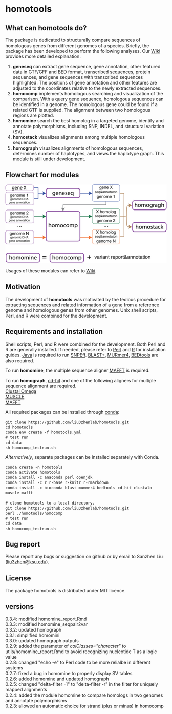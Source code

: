 # homotools

## What can homotools do?

The package is dedicated to structurally compare sequences of homologous genes from different genomes of a species. Briefly, the package has been developed to perform the following analyses. Our [Wiki](https://github.com/liu3zhenlab/homotools/wiki) provides more detailed explanation.

1. **geneseq** can extract gene sequence, gene annotation, other featured data in GTF/GFF and BED format, transcribed sequences, protein sequences, and gene sequences with transcribed sequences highlighted. The positions of gene annotation and other features are adjusted to the coordinates relative to the newly extracted sequences.
2. **homocomp** implements homologous searching and visualization of the comparison. With a query gene sequence, homologous sequences can be identified in a genome. The homologous gene could be found if a related GTF is supplied. The alignment between two homologous regions are plotted.
3. **homomine** search the best homolog in a targeted genome, identify and annotate polymorphisms, including SNP, INDEL, and structural variation (SV).
4. **homostack** visualizes alignments among multiple homologous sequences.
5. **homograph** visualizes alignments of homologous sequences, determines number of haplotypes, and views the haplotype graph. This module is still under development.

## Flowchart for modules  
<img src="https://github.com/liu3zhenlab/homotools/blob/5009d08c3b78dd223db478154e3e88cc06caa156/flowcharts/homotools_flowchart_v2.png" alt="flowchart" width=550 />

Usages of these modules can refer to [Wiki](https://github.com/liu3zhenlab/homotools/wiki).

## Motivation

The development of **homotools** was motivated by the tedious procedure for extracting sequences and related information of a gene from a reference genome and homologous genes from other genomes. Unix shell scripts, Perl, and R were combined for the development.

## Requirements and installation

Shell scripts, Perl, and R were combined for the development. Both Perl and R are generally installed. If needed, please refer to [Perl](https://www.perl.org/) and [R](https://www.r-project.org/) for installation guides. [Java](https://www.java.com/en/download/) is required to run [SNPEff](https://pcingola.github.io/SnpEff/se_introduction/). [BLAST+](https://ftp.ncbi.nlm.nih.gov/blast/executables/blast+/LATEST/), [MURmer4](http://mummer.sourceforge.net/), [BEDtools](https://bedtools.readthedocs.io/en/latest/) are also required.

To run **homomine**, the multiple sequence aligner [MAFFT](https://mafft.cbrc.jp/alignment/software) is required.

To run **homograph**, [cd-hit](http://weizhong-lab.ucsd.edu/cd-hit/) and one of the following aligners for multiple sequence alignment are required.  
[Clustal Omega](http://www.clustal.org/omega/)  
[MUSCLE](https://www.drive5.com/muscle/)  
[MAFFT](https://mafft.cbrc.jp/alignment/software)  

All required packages can be installed through [conda](https://docs.conda.io/en/latest/):
```
git clone https://github.com/liu3zhenlab/homotools.git
cd homotools
conda env create -f homotools.yml
# test run
cd data
sh homocomp_testrun.sh
```

*Alternatively*, separate packages can be installed separately with Conda.
```
conda create -n homotools
conda activate homotools
conda install -c anaconda perl openjdk
conda install -c r r-base r-knitr r-rmarkdown
conda install -c bioconda blast mummer4 bedtools cd-hit clustalo muscle mafft

# clone homotools to a local directory.
git clone https://github.com/liu3zhenlab/homotools.git 
perl ./homotools/homocomp
# test run
cd data
sh homocomp_testrun.sh
```

## Bug report

Please report any bugs or suggestion on github or by email to Sanzhen Liu ([liu3zhen@ksu.edu](mailto:liu3zhen@ksu.edu)).

## License

The package homotools is distributed under MIT licence.

## versions
0.3.4: modified homomine_report.Rmd  
0.3.3: modified homomine_seqpair2var   
0.3.2: updated homograph  
0.3.1: simplified homomini  
0.3.0: updated homograph outputs  
0.2.9: added the parameter of *colClasses="character"* to utils/homomine_report.Rmd to avoid recognizing nucleotide T as a logic value  
0.2.8: changed "echo -e" to Perl code to be more relialbe in different systems  
0.2.7: fixed a bug in homomine to properly display SV tables  
0.2.6: added homomine and updated homograph  
0.2.5: changed "delta-filter -1" to "delta-filter -r" in the filter for uniquely mapped alignments  
0.2.4: added the module homomine to compare homologs in two genomes and annotate polymorphisms  
0.2.3: allowed an automatic choice for strand (plus or minus) in homocomp  
